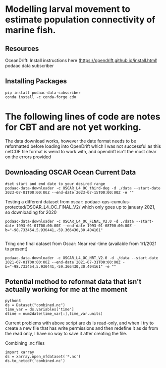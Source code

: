 # Modelling larval movement to estimate population connectivity of marine fish.

## Resources
OceanDrift: Install instructions here (https://opendrift.github.io/install.html)
podaac data subscriber

## Installing Packages

```{bash}
pip install podaac-data-subscriber
conda install -c conda-forge cdo
```

# The following lines of code are notes for CBT and are not yet working. 

The data download works, however the date format needs to be reformatted before loading into OpenDrift which I was not successful as this netCDF file format is weird to work with, and opendrift isn't the most clear on the errors provided

## Downloading OSCAR Ocean Current Data
```{bash}
#set start and end date to your desired range
podaac-data-downloader -c OSCAR_L4_OC_third-deg -d ./data --start-date 2023-07-01T00:00:00Z --end-date 2023-07-15T00:00:00Z -e ""
```

Testing a different dataset from oscar: podaac-ops-cumulus-protected/OSCAR_L4_OC_FINAL_V2/ which only goes up to january 2021, so downloading for 2020
```
podaac-data-downloader -c OSCAR_L4_OC_FINAL_V2.0 -d ./data --start-date 1993-01-01T00:00:00Z --end-date 1993-01-08T00:00:00Z -b="-98.733454,5.930441,-59.366430,30.404161"


```

Tring one final dataset from Oscar: Near real-time (available from 1/1/2021 to present)
```
podaac-data-downloader -c OSCAR_L4_OC_NRT_V2.0 -d ./data --start-date 2021-07-01T00:00:00Z --end-date 2021-07-31T00:00:00Z -b="-98.733454,5.930441,-59.366430,30.404161" -e ""
```

## Potential method to reformat data that isn't actually working for me at the moment
```
python3
ds = Dataset("combined.nc")
time_var = ds.variables['time']
dtime = num2date(time_var[:],time_var.units)
```
Current problems with above script are ds is read-only, and when I try to create a new file that has write permissions and then redefine it as ds from the read only, I have no way to save it after creating the file.


Combining .nc files
```python3
import xarray
ds = xarray.open_mfdataset('*.nc')
ds.to_netcdf('combined.nc')
```
